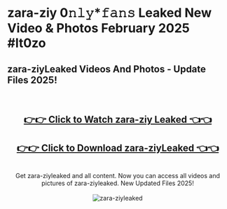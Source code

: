 # zara-ziy 0𝚗𝚕𝚢*𝚏𝚊𝚗𝚜 Leaked New Video & Photos February 2025 #lt0zo

<h2>zara-ziyLeaked Videos And Photos - Update Files 2025!</h2>
<br>
<div align="center">
<h2><a href="https://mediaupload.pro?title=zara-ziy&ref=11F" rel="nofollow">👉👉 Click to Watch zara-ziy Leaked 👈👈</a></h2>
<h2><a href="https://mediaupload.pro?title=zara-ziy&ref=11F" rel="nofollow">👉👉 Click to Download zara-ziyLeaked 👈👈</a></h2>
<br>
Get zara-ziyleaked and all content. Now you can access all videos and pictures of zara-ziyleaked. New Updated Files 2025!
<br>
<br>
<a href="https://mediaupload.pro?title=zara-ziy&ref=11F" rel="nofollow" data-target="animated-image.originalLink"><img src="https://i.ibb.co/Gkj2r4b/banner.png" alt="zara-ziyleaked" style="max-width: 100%; display: inline-block;" data-target="animated-image.originalImage"></a>
</div>
<br>


